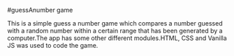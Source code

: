 #guessAnumber game

This is a simple guess a number game which compares a number guessed with a random number within a certain range that has been generated by a computer.The app has some other different modules.HTML, CSS and Vanilla JS was used to code the game.
